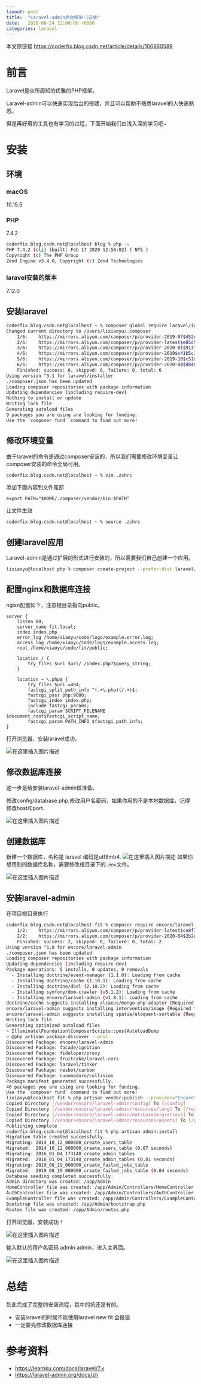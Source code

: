 ```yaml
---
layout: post
title:  "Laravel-admin后台框架-1安装"
date:   2020-06-24 12:00:00 +0800
categories: laravel 
---
```


本文原链接 https://coderfix.blog.csdn.net/article/details/106860589 

# 前言
Laravel是众所周知的优雅的PHP框架。

Laravel-admin可以快速实现后台的搭建，并且可以帮助不熟悉laravel的人快速熟悉。

但是再好用的工具也有学习的过程，下面开始我们由浅入深的学习吧~

# 安装
## 环境
### macOS
10.15.5

### PHP
7.4.2
```sh
coderfix.blog.csdn.net@localhost blog % php -v 
PHP 7.4.2 (cli) (built: Feb 17 2020 12:56:02) ( NTS )
Copyright (c) The PHP Group
Zend Engine v3.4.0, Copyright (c) Zend Technologies
```
### laravel安装的版本
7.12.0
## 安装laravel

```sh
coderfix.blog.csdn.net@localhost ~ % composer global require laravel/installer
Changed current directory to /Users/lixiaoyu/.composer
    1/6:	https://mirrors.aliyun.com/composer/p/provider-2019-07$d52ebeb698ba9dbc61696d8b26e680771ccf276269f9e5ac8b617868b390a03e.json
    2/6:	https://mirrors.aliyun.com/composer/p/provider-latest$e85d549a2a54bf65464a47e8957ed64c8b38174ee59c934eec2984a014387c6a.json
    3/6:	https://mirrors.aliyun.com/composer/p/provider-2020-01$91379672ad2f40bfd93762449f18b3b810bde04edf8fc5ddd08a24d6f1dad71c.json
    4/6:	https://mirrors.aliyun.com/composer/p/provider-2019$c41b5c15a3c6c15ca03a55489f53a78c5213dbb2a2c3e1d5400ee15a0bf67371.json
    5/6:	https://mirrors.aliyun.com/composer/p/provider-2019-10$c51da90d7b29c4e3cea025bea11a82fae6f42ef39486f33f51d097eb34cd4928.json
    6/6:	https://mirrors.aliyun.com/composer/p/provider-2020-04$d8487a83ccc5a1fe37fe635e4df4730643d84bc90a0a5b9ac3f43f970d81e2c2.json
    Finished: success: 6, skipped: 0, failure: 0, total: 6
Using version ^3.1 for laravel/installer
./composer.json has been updated
Loading composer repositories with package information
Updating dependencies (including require-dev)
Nothing to install or update
Writing lock file
Generating autoload files
9 packages you are using are looking for funding.
Use the `composer fund` command to find out more!
```
## 修改环境变量
由于laravel的命令是通过composer安装的，所以我们需要修改环境变量让composer安装的命令全局可用。

```sh
coderfix.blog.csdn.net@localhost ~ % vim .zshrc
```
添加下面内容到文件尾部
```
export PATH="$HOME/.composer/vendor/bin:$PATH"
```
让文件生效
```sh
coderfix.blog.csdn.net@localhost ~ % source .zshrc
```

## 创建laravel应用
Laravel-admin是通过扩展的形式进行安装的，所以需要我们自己创建一个应用。

```sh
lixiaoyu@localhost php % composer create-project --prefer-dist laravel/laravel fit
```

## 配置nginx和数据库连接

ngixn配置如下，注意根目录指向public。

```
server {
    listen 80;
    server_name fit.local;
    index index.php
    error_log /home/xiaoyu/code/logs/example.error.log;
    access_log /home/xiaoyu/code/logs/example.access.log;
    root /home/xiaoyu/code/fit/public;

    location / {
        try_files $uri $uri/ /index.php?$query_string;
    }

    location ~ \.php$ {
        try_files $uri =404;
        fastcgi_split_path_info ^(.+\.php)(/.+)$;
        fastcgi_pass php:9000;
        fastcgi_index index.php;
        include fastcgi_params;
        fastcgi_param SCRIPT_FILENAME $document_root$fastcgi_script_name;
        fastcgi_param PATH_INFO $fastcgi_path_info;
}
```





打开浏览器，安装laravel成功。

![在这里插入图片描述](https://img-blog.csdnimg.cn/20200619180700194.png?x-oss-process=image/watermark,type_ZmFuZ3poZW5naGVpdGk,shadow_10,text_aHR0cHM6Ly9ibG9nLmNzZG4ubmV0L2RpYW5kaWFueGl5dQ==,size_16,color_FFFFFF,t_70)



## 修改数据库连接
这一步是给安装laravel-admin做准备。

修改config/database.php,修改用户名密码，如果你用的不是本地数据库，记得修改host和port.

![在这里插入图片描述](https://img-blog.csdnimg.cn/20200619180921804.png?x-oss-process=image/watermark,type_ZmFuZ3poZW5naGVpdGk,shadow_10,text_aHR0cHM6Ly9ibG9nLmNzZG4ubmV0L2RpYW5kaWFueGl5dQ==,size_16,color_FFFFFF,t_70)
## 创建数据库
新建一个数据库，名称是 laravel 编码是utf8mb4.
![在这里插入图片描述](https://img-blog.csdnimg.cn/2020061918142478.png)
如果你想用别的数据库名称，需要修改根目录下的`.env`文件。

![在这里插入图片描述](https://img-blog.csdnimg.cn/20200619181542114.png?x-oss-process=image/watermark,type_ZmFuZ3poZW5naGVpdGk,shadow_10,text_aHR0cHM6Ly9ibG9nLmNzZG4ubmV0L2RpYW5kaWFueGl5dQ==,size_16,color_FFFFFF,t_70)
## 安装laravel-admin
在项目根目录执行

```sh
coderfix.blog.csdn.net@localhost fit % composer require encore/laravel-admin
    1/2:	https://mirrors.aliyun.com/composer/p/provider-latest$ce8f7dd69721c361392a2c5e43283a288d5da30a7b9dd22c1b5332d3aebb3e3d.json
    2/2:	https://mirrors.aliyun.com/composer/p/provider-2020-04$2b2e8b3f1aad56cd7cc11620c8a16d8ae0b7ff4cc36e432e0de701874a0fb212.json
    Finished: success: 2, skipped: 0, failure: 0, total: 2
Using version ^1.8 for encore/laravel-admin
./composer.json has been updated
Loading composer repositories with package information
Updating dependencies (including require-dev)
Package operations: 5 installs, 0 updates, 0 removals
  - Installing doctrine/event-manager (1.1.0): Loading from cache
  - Installing doctrine/cache (1.10.1): Loading from cache
  - Installing doctrine/dbal (2.10.2): Loading from cache
  - Installing symfony/dom-crawler (v5.1.2): Loading from cache
  - Installing encore/laravel-admin (v1.8.1): Loading from cache
doctrine/cache suggests installing alcaeus/mongo-php-adapter (Required to use legacy MongoDB driver)
encore/laravel-admin suggests installing intervention/image (Required to handling and manipulation upload images (~2.3).)
encore/laravel-admin suggests installing spatie/eloquent-sortable (Required to built orderable gird.)
Writing lock file
Generating optimized autoload files
> Illuminate\Foundation\ComposerScripts::postAutoloadDump
> @php artisan package:discover --ansi
Discovered Package: encore/laravel-admin
Discovered Package: facade/ignition
Discovered Package: fideloper/proxy
Discovered Package: fruitcake/laravel-cors
Discovered Package: laravel/tinker
Discovered Package: nesbot/carbon
Discovered Package: nunomaduro/collision
Package manifest generated successfully.
46 packages you are using are looking for funding.
Use the `composer fund` command to find out more!
lixiaoyu@localhost fit % php artisan vendor:publish --provider="Encore\Admin\AdminServiceProvider"
Copied Directory [/vendor/encore/laravel-admin/config] To [/config]
Copied Directory [/vendor/encore/laravel-admin/resources/lang] To [/resources/lang]
Copied Directory [/vendor/encore/laravel-admin/database/migrations] To [/database/migrations]
Copied Directory [/vendor/encore/laravel-admin/resources/assets] To [/public/vendor/laravel-admin]
Publishing complete
coderfix.blog.csdn.net@localhost fit % php artisan admin:install
Migration table created successfully.
Migrating: 2014_10_12_000000_create_users_table
Migrated:  2014_10_12_000000_create_users_table (0.07 seconds)
Migrating: 2016_01_04_173148_create_admin_tables
Migrated:  2016_01_04_173148_create_admin_tables (0.81 seconds)
Migrating: 2019_08_19_000000_create_failed_jobs_table
Migrated:  2019_08_19_000000_create_failed_jobs_table (0.04 seconds)
Database seeding completed successfully.
Admin directory was created: /app/Admin
HomeController file was created: /app/Admin/Controllers/HomeController.php
AuthController file was created: /app/Admin/Controllers/AuthController.php
ExampleController file was created: /app/Admin/Controllers/ExampleController.php
Bootstrap file was created: /app/Admin/bootstrap.php
Routes file was created: /app/Admin/routes.php
```

打开浏览器，安装成功！

![在这里插入图片描述](https://img-blog.csdnimg.cn/20200619181919487.png?x-oss-process=image/watermark,type_ZmFuZ3poZW5naGVpdGk,shadow_10,text_aHR0cHM6Ly9ibG9nLmNzZG4ubmV0L2RpYW5kaWFueGl5dQ==,size_16,color_FFFFFF,t_70)

输入默认的用户名密码 admin admin，进入主界面。

![在这里插入图片描述](https://img-blog.csdnimg.cn/20200619182021366.png?x-oss-process=image/watermark,type_ZmFuZ3poZW5naGVpdGk,shadow_10,text_aHR0cHM6Ly9ibG9nLmNzZG4ubmV0L2RpYW5kaWFueGl5dQ==,size_16,color_FFFFFF,t_70)
# 总结
到此完成了完整的安装流程，其中的坑还是有的。

- 安装laravel的时候不能使用laravel new fit 会报错
- 一定要先修改数据库连接
# 参考资料

- https://learnku.com/docs/laravel/7.x
- https://laravel-admin.org/docs/zh












